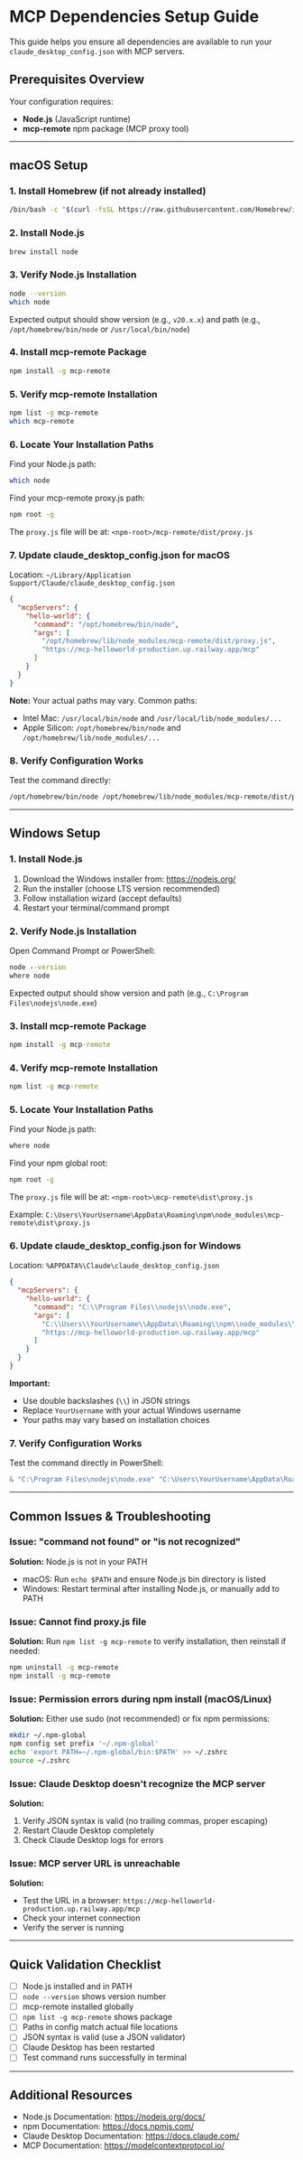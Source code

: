 # MCP Dependencies Setup Guide

This guide helps you ensure all dependencies are available to run your `claude_desktop_config.json` with MCP servers.

## Prerequisites Overview

Your configuration requires:
- **Node.js** (JavaScript runtime)
- **mcp-remote** npm package (MCP proxy tool)

---

## macOS Setup

### 1. Install Homebrew (if not already installed)

```bash
/bin/bash -c "$(curl -fsSL https://raw.githubusercontent.com/Homebrew/install/HEAD/install.sh)"
```

### 2. Install Node.js

```bash
brew install node
```

### 3. Verify Node.js Installation

```bash
node --version
which node
```

Expected output should show version (e.g., `v20.x.x`) and path (e.g., `/opt/homebrew/bin/node` or `/usr/local/bin/node`)

### 4. Install mcp-remote Package

```bash
npm install -g mcp-remote
```

### 5. Verify mcp-remote Installation

```bash
npm list -g mcp-remote
which mcp-remote
```

### 6. Locate Your Installation Paths

Find your Node.js path:
```bash
which node
```

Find your mcp-remote proxy.js path:
```bash
npm root -g
```

The `proxy.js` file will be at: `<npm-root>/mcp-remote/dist/proxy.js`

### 7. Update claude_desktop_config.json for macOS

Location: `~/Library/Application Support/Claude/claude_desktop_config.json`

```json
{
  "mcpServers": {
    "hello-world": {
      "command": "/opt/homebrew/bin/node",
      "args": [
        "/opt/homebrew/lib/node_modules/mcp-remote/dist/proxy.js",
        "https://mcp-helloworld-production.up.railway.app/mcp"
      ]
    }
  }
}
```

**Note:** Your actual paths may vary. Common paths:
- Intel Mac: `/usr/local/bin/node` and `/usr/local/lib/node_modules/...`
- Apple Silicon: `/opt/homebrew/bin/node` and `/opt/homebrew/lib/node_modules/...`

### 8. Verify Configuration Works

Test the command directly:
```bash
/opt/homebrew/bin/node /opt/homebrew/lib/node_modules/mcp-remote/dist/proxy.js https://mcp-helloworld-production.up.railway.app/mcp
```

---

## Windows Setup

### 1. Install Node.js

1. Download the Windows installer from: https://nodejs.org/
2. Run the installer (choose LTS version recommended)
3. Follow installation wizard (accept defaults)
4. Restart your terminal/command prompt

### 2. Verify Node.js Installation

Open Command Prompt or PowerShell:
```cmd
node --version
where node
```

Expected output should show version and path (e.g., `C:\Program Files\nodejs\node.exe`)

### 3. Install mcp-remote Package

```cmd
npm install -g mcp-remote
```

### 4. Verify mcp-remote Installation

```cmd
npm list -g mcp-remote
```

### 5. Locate Your Installation Paths

Find your Node.js path:
```cmd
where node
```

Find your npm global root:
```cmd
npm root -g
```

The `proxy.js` file will be at: `<npm-root>\mcp-remote\dist\proxy.js`

Example: `C:\Users\YourUsername\AppData\Roaming\npm\node_modules\mcp-remote\dist\proxy.js`

### 6. Update claude_desktop_config.json for Windows

Location: `%APPDATA%\Claude\claude_desktop_config.json`

```json
{
  "mcpServers": {
    "hello-world": {
      "command": "C:\\Program Files\\nodejs\\node.exe",
      "args": [
        "C:\\Users\\YourUsername\\AppData\\Roaming\\npm\\node_modules\\mcp-remote\\dist\\proxy.js",
        "https://mcp-helloworld-production.up.railway.app/mcp"
      ]
    }
  }
}
```

**Important:** 
- Use double backslashes (`\\`) in JSON strings
- Replace `YourUsername` with your actual Windows username
- Your paths may vary based on installation choices

### 7. Verify Configuration Works

Test the command directly in PowerShell:
```powershell
& "C:\Program Files\nodejs\node.exe" "C:\Users\YourUsername\AppData\Roaming\npm\node_modules\mcp-remote\dist\proxy.js" "https://mcp-helloworld-production.up.railway.app/mcp"
```

---

## Common Issues & Troubleshooting

### Issue: "command not found" or "is not recognized"

**Solution:** Node.js is not in your PATH
- macOS: Run `echo $PATH` and ensure Node.js bin directory is listed
- Windows: Restart terminal after installing Node.js, or manually add to PATH

### Issue: Cannot find proxy.js file

**Solution:** Run `npm list -g mcp-remote` to verify installation, then reinstall if needed:
```bash
npm uninstall -g mcp-remote
npm install -g mcp-remote
```

### Issue: Permission errors during npm install (macOS/Linux)

**Solution:** Either use sudo (not recommended) or fix npm permissions:
```bash
mkdir ~/.npm-global
npm config set prefix '~/.npm-global'
echo 'export PATH=~/.npm-global/bin:$PATH' >> ~/.zshrc
source ~/.zshrc
```

### Issue: Claude Desktop doesn't recognize the MCP server

**Solution:** 
1. Verify JSON syntax is valid (no trailing commas, proper escaping)
2. Restart Claude Desktop completely
3. Check Claude Desktop logs for errors

### Issue: MCP server URL is unreachable

**Solution:**
- Test the URL in a browser: `https://mcp-helloworld-production.up.railway.app/mcp`
- Check your internet connection
- Verify the server is running

---

## Quick Validation Checklist

- [ ] Node.js installed and in PATH
- [ ] `node --version` shows version number
- [ ] mcp-remote installed globally
- [ ] `npm list -g mcp-remote` shows package
- [ ] Paths in config match actual file locations
- [ ] JSON syntax is valid (use a JSON validator)
- [ ] Claude Desktop has been restarted
- [ ] Test command runs successfully in terminal

---

## Additional Resources

- Node.js Documentation: https://nodejs.org/docs/
- npm Documentation: https://docs.npmjs.com/
- Claude Desktop Documentation: https://docs.claude.com/
- MCP Documentation: https://modelcontextprotocol.io/
